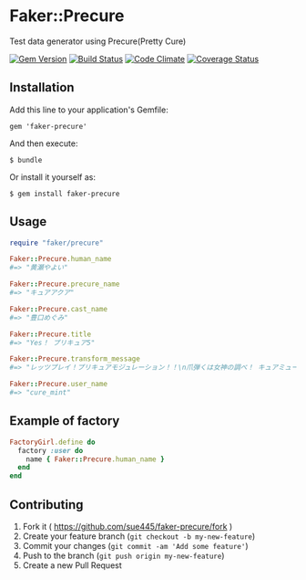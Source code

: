 # Faker::Precure
Test data generator using Precure(Pretty Cure)

[![Gem Version](https://badge.fury.io/rb/faker-precure.svg)](http://badge.fury.io/rb/faker-precure)
[![Build Status](https://travis-ci.org/sue445/faker-precure.svg?branch=master)](https://travis-ci.org/sue445/faker-precure)
[![Code Climate](https://codeclimate.com/github/sue445/faker-precure.png)](https://codeclimate.com/github/sue445/faker-precure)
[![Coverage Status](https://coveralls.io/repos/sue445/faker-precure/badge.png)](https://coveralls.io/r/sue445/faker-precure)

## Installation

Add this line to your application's Gemfile:

    gem 'faker-precure'

And then execute:

    $ bundle

Or install it yourself as:

    $ gem install faker-precure

## Usage

```ruby
require "faker/precure"

Faker::Precure.human_name
#=> "黄瀬やよい"

Faker::Precure.precure_name
#=> "キュアアクア"

Faker::Precure.cast_name
#=> "豊口めぐみ"

Faker::Precure.title
#=> "Yes！ プリキュア5"

Faker::Precure.transform_message
#=> "レッツプレイ！プリキュアモジュレーション！！\n爪弾くは女神の調べ！ キュアミューズ！\n届け4人の組曲！スイートプリキュア！"

Faker::Precure.user_name
#=> "cure_mint"
```

## Example of factory
```ruby
FactoryGirl.define do
  factory :user do
    name { Faker::Precure.human_name }
  end
end
```

## Contributing

1. Fork it ( https://github.com/sue445/faker-precure/fork )
2. Create your feature branch (`git checkout -b my-new-feature`)
3. Commit your changes (`git commit -am 'Add some feature'`)
4. Push to the branch (`git push origin my-new-feature`)
5. Create a new Pull Request
